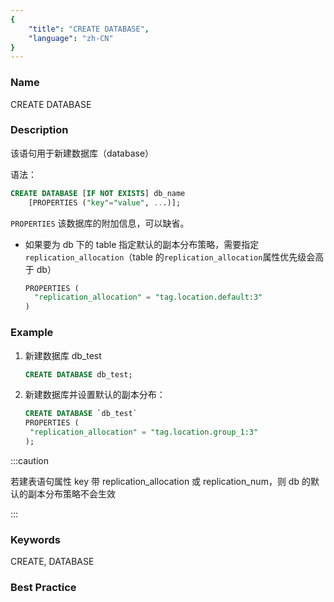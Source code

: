 ```yaml
---
{
    "title": "CREATE DATABASE",
    "language": "zh-CN"
}
---
```


<!--
Licensed to the Apache Software Foundation (ASF) under one
or more contributor license agreements.  See the NOTICE file
distributed with this work for additional information
regarding copyright ownership.  The ASF licenses this file
to you under the Apache License, Version 2.0 (the
"License"); you may not use this file except in compliance
with the License.  You may obtain a copy of the License at

  http://www.apache.org/licenses/LICENSE-2.0

Unless required by applicable law or agreed to in writing,
software distributed under the License is distributed on an
"AS IS" BASIS, WITHOUT WARRANTIES OR CONDITIONS OF ANY
KIND, either express or implied.  See the License for the
specific language governing permissions and limitations
under the License.
-->


### Name

CREATE DATABASE

### Description

该语句用于新建数据库（database）

语法：

```sql
CREATE DATABASE [IF NOT EXISTS] db_name
    [PROPERTIES ("key"="value", ...)];
```

`PROPERTIES` 该数据库的附加信息，可以缺省。


- 如果要为 db 下的 table 指定默认的副本分布策略，需要指定`replication_allocation`（table 的`replication_allocation`属性优先级会高于 db）

  ```sql
  PROPERTIES (
    "replication_allocation" = "tag.location.default:3"
  )
  ```

### Example

1. 新建数据库 db_test

   ```sql
   CREATE DATABASE db_test;
   ```

2. 新建数据库并设置默认的副本分布：

   ```sql
   CREATE DATABASE `db_test`
   PROPERTIES (
   	"replication_allocation" = "tag.location.group_1:3"
   );
   ```

:::caution

若建表语句属性 key 带 replication_allocation 或 replication_num，则 db 的默认的副本分布策略不会生效

:::

### Keywords


CREATE, DATABASE


### Best Practice

